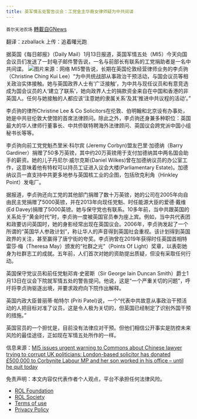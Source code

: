 ```yaml
---
title: 英军情五处警告议会：工党金主华裔女律师疑为中共间谍
---
```

`首尔天池农场` [轉載自GNews](https://gnews.org/zh-hans/1858621/)

翻译：zzballack
上传：追着曙光跑

据英国《每日邮报》（Daily Mail）1月13日报道，英国军情五处（MI5）今天向国会议员们发送了一封电子邮件警告说，一名与前部长有联系的工党捐助者是一名中共间谍。
![](https://assets.gnews.org/wp-content/uploads/2022/01/WhatsApp-Image-2022-01-14-at-17.18.11.jpeg)图片来源：网络
MI5警告说，长期在英国伦敦经营律师业务的李贞驹（Christine Ching Kui Lee）“为中共统战部从事政治干预活动，与国会议员等相关政治实体接触。她与英国政界人士有‘广泛接触’，为中共与现任议员和有意竞选成为国会议员的人‘建立了联系’，她向政界人士的捐款资金来自在中国和香港的非英国人。任何与她接触的人都应该‘注意她的隶属关系’及其‘推进中共议程的活动’。”

李贞驹的律所Christine Lee & Co Solicitors在伦敦、伯明翰和北京设有办事处，她是中共驻伦敦大使馆的首席法律顾问。除此之外，李贞驹还身兼多种职位：英国最大的华人律师行董事长、中共侨联特聘海外法律顾问、英国议会跨党派中国小组秘书长等等。

李贞驹向前工党党魁杰里米·科尔宾 (Jeremy Corbyn)盟友巴里·加德纳（Barry Gardiner）捐赠了50多万英镑，其中约20万英镑用于支付加德纳其中两名国会助手的薪资。她的儿子丹尼尔·威尔克斯(Daniel Wilkes)曾在加德纳议员的办公室工作，这意味着他有特权可以持员工证进入议会大楼(Parliamentary Estate)。加德纳议员一直支持中共更多地参与英国核工业的企图，包括欣克利角（Hinkley Point）发电厂。

据报道，李贞驹还向工党的其他部门捐赠了数十万英镑，她的公司在2005年向自由民主党捐赠了5000英镑，并在2013年向现任党魁、时任能源大臣的爱德·戴维 (Ed Davey)捐赠了5000英镑。她与保守党也有联系。10多年前，当中共跟英国的关系处于“黄金时代”时，李贞驹一度被英国官员奉为座上宾。例如，当中共代表团和政要访问英国时，她的身影经常出现在英国议会。2006年，李贞驹发起了一个所谓的“英国华人参政计划”，称让华人的声音得到英国社会重视。该计划得到英国政界的关注，甚至赢得了唐宁街的夸奖。李贞驹曾在2019年获得时任英国首相特雷莎·梅（Theresa May）颁发的“社群之光”（Points Of Light）奖章，以表彰她身为社群志工的成就。五年前，人们首次对她的资助提出质疑，但没有采取任何行动。

英国保守党议员和前任党魁邓肯·史密斯（Sir George Iain Duncan Smith）爵士1月13日在议会下院就军情五处的警告提问。他说，这是“一个严重关切的问题”，呼吁将李贞驹驱逐出境，并要求政府向下院作出解释。

英国内政大臣普丽蒂·帕特尔 (Priti Patel)说，一个“代表中共故意从事政治干预活动的人把目标对准了议员，这是令人极为关切的，但英国已经制定了识别外国干预的措施。”

英国官员的一个担忧是，目前没有法律应对干预。但他们相信公开事实是防控未来风险的最佳途径，正如现在军情五处所作的一样。

信息来源：[MI5 issues urgent warning to Commons about Chinese lawyer trying to corrupt UK politicians: London-based solicitor has donated £500,000 to Corbynite Labour MP and her son worked in his office – until he quit today](https://www.dailymail.co.uk/news/article-10398665/MI5-send-urgent-email-MPs-warning-Chinese-woman.html)

 

免责声明：本文内容仅代表作者个人观点，平台不承担任何法律风险。

- [ROL Foundation](https://rolfoundation.org/)
- [ROL Society](https://rolsociety.org/)
- [Terms of use](https://gnews.org/terms-of-use-3/)
- [Privacy Policy](https://gnews.org/privacy-policy/)
